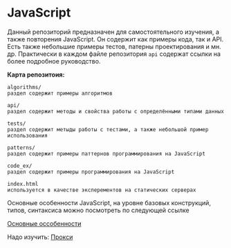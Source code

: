 # JavaScript

Данный репозиторий предназначен для самостоятельного изучения, а также повторения JavaScript. Он содержит как примеры кода, так и API. Есть также небольшие примеры тестов, патерны проектирования и мн. др. Практически в каждом файле репозитория `api` содержат ссылки на более подробное руководство.

**Карта репозитоия:**

```
algorithms/
раздел содержит примеры алгоритмов
```

```
api/
раздел содержит методы и свойства работы с определёнными типами данных
```
```
tests/
раздел содержит метыды работы с тестами, а также небольшой пример использования
```
```
patterns/
раздел содержит примеры паттернов программирования на JavaScript
```
```
code_ex/
раздел содержит примеры программирования на JavaScript
```
```
index.html
используется в качестве эксперементов на статических серверах
```


Основные особенности JavaScript, на уровне базовых конструкций, типов, синтаксиса можно посмотреть по следующей ссылке

[Основные оссобенности](https://learn.javascript.ru/javascript-specials)


Надо изучить:
[Прокси](https://developer.mozilla.org/ru/docs/Web/JavaScript/Reference/Global_Objects/Proxy)